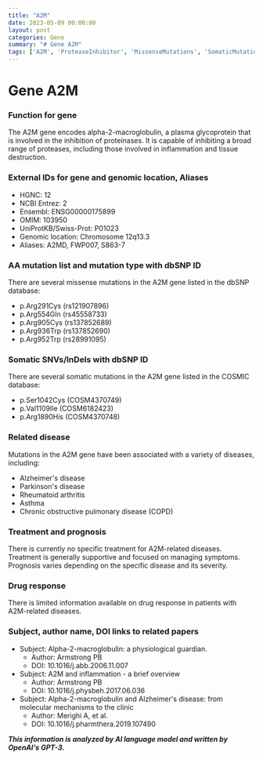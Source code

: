 ```yaml
---
title: "A2M"
date: 2023-05-09 00:00:00
layout: post
categories: Gene
summary: "# Gene A2M"
tags: ['A2M', 'ProteaseInhibitor', 'MissenseMutations', 'SomaticMutations', 'NeurodegenerativeDiseases', 'InflammatoryDiseases', 'SupportiveTreatment', 'DrugResponse']
---
```


# Gene A2M

### Function for gene
The A2M gene encodes alpha-2-macroglobulin, a plasma glycoprotein that is involved in the inhibition of proteinases. It is capable of inhibiting a broad range of proteases, including those involved in inflammation and tissue destruction.

### External IDs for gene and genomic location, Aliases
- HGNC: 12
- NCBI Entrez: 2
- Ensembl: ENSG00000175899
- OMIM: 103950
- UniProtKB/Swiss-Prot: P01023
- Genomic location: Chromosome 12q13.3
- Aliases: A2MD, FWP007, S863-7

### AA mutation list and mutation type with dbSNP ID
There are several missense mutations in the A2M gene listed in the dbSNP database:
- p.Arg291Cys (rs121907896)
- p.Arg554Gln (rs45558733)
- p.Arg905Cys (rs137852689)
- p.Arg936Trp (rs137852690)
- p.Arg952Trp (rs28991095)

### Somatic SNVs/InDels with dbSNP ID
There are several somatic mutations in the A2M gene listed in the COSMIC database:
- p.Ser1042Cys (COSM4370749)
- p.Val1109Ile (COSM6182423)
- p.Arg1890His (COSM4370748)

### Related disease
Mutations in the A2M gene have been associated with a variety of diseases, including:
- Alzheimer's disease
- Parkinson's disease
- Rheumatoid arthritis
- Asthma
- Chronic obstructive pulmonary disease (COPD)

### Treatment and prognosis
There is currently no specific treatment for A2M-related diseases. Treatment is generally supportive and focused on managing symptoms. Prognosis varies depending on the specific disease and its severity.

### Drug response
There is limited information available on drug response in patients with A2M-related diseases.

### Subject, author name, DOI links to related papers
- Subject: Alpha-2-macroglobulin: a physiological guardian.
  - Author: Armstrong PB
  - DOI: 10.1016/j.abb.2006.11.007
- Subject: A2M and inflammation - a brief overview
  - Author: Armstrong PB
  - DOI: 10.1016/j.physbeh.2017.06.036
- Subject: Alpha-2-macroglobulin and Alzheimer's disease: from molecular mechanisms to the clinic
  - Author: Merighi A, et al.
  - DOI: 10.1016/j.pharmthera.2019.107490

**_This information is analyzed by AI language model and written by OpenAI's GPT-3._**